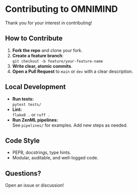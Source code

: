 # Contributing to OMNIMIND

Thank you for your interest in contributing!

## How to Contribute

1. **Fork the repo** and clone your fork.
2. **Create a feature branch**:  
   `git checkout -b feature/your-feature-name`
3. **Write clear, atomic commits**.
4. **Open a Pull Request** to `main` or `dev` with a clear description.

## Local Development

- **Run tests:**  
  `pytest tests/`
- **Lint:**  
  `flake8 .` or `ruff .`
- **Run ZenML pipelines:**  
  See `pipelines/` for examples. Add new steps as needed.

## Code Style

- PEP8, docstrings, type hints.
- Modular, auditable, and well-logged code.

## Questions?

Open an issue or discussion! 